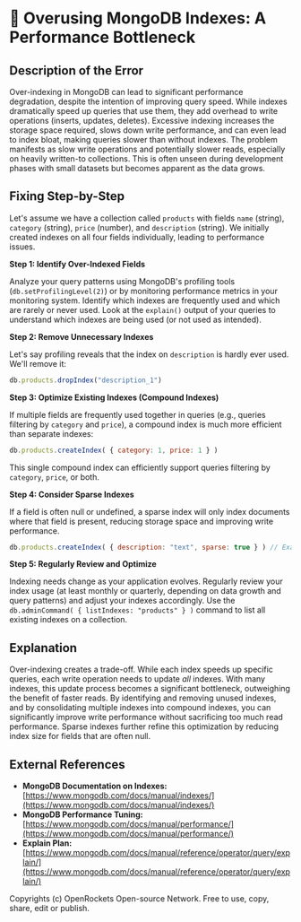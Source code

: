 # 🐞 Overusing MongoDB Indexes: A Performance Bottleneck


## Description of the Error

Over-indexing in MongoDB can lead to significant performance degradation, despite the intention of improving query speed.  While indexes dramatically speed up queries that use them, they add overhead to write operations (inserts, updates, deletes).  Excessive indexing increases the storage space required, slows down write performance, and can even lead to index bloat, making queries slower than without indexes.  The problem manifests as slow write operations and potentially slower reads, especially on heavily written-to collections. This is often unseen during development phases with small datasets but becomes apparent as the data grows.

## Fixing Step-by-Step

Let's assume we have a collection called `products` with fields `name` (string), `category` (string), `price` (number), and `description` (string). We initially created indexes on all four fields individually, leading to performance issues.

**Step 1: Identify Over-Indexed Fields**

Analyze your query patterns using MongoDB's profiling tools (`db.setProfilingLevel(2)`) or by monitoring performance metrics in your monitoring system. Identify which indexes are frequently used and which are rarely or never used.  Look at the `explain()` output of your queries to understand which indexes are being used (or not used as intended).


**Step 2: Remove Unnecessary Indexes**

Let's say profiling reveals that the index on `description` is hardly ever used.  We'll remove it:

```javascript
db.products.dropIndex("description_1")
```

**Step 3: Optimize Existing Indexes (Compound Indexes)**

If multiple fields are frequently used together in queries (e.g., queries filtering by `category` and `price`), a compound index is much more efficient than separate indexes:

```javascript
db.products.createIndex( { category: 1, price: 1 } )
```
This single compound index can efficiently support queries filtering by `category`, `price`, or both.


**Step 4: Consider Sparse Indexes**

If a field is often null or undefined, a sparse index will only index documents where that field is present, reducing storage space and improving write performance.

```javascript
db.products.createIndex( { description: "text", sparse: true } ) // Example for a text index
```

**Step 5: Regularly Review and Optimize**

Indexing needs change as your application evolves. Regularly review your index usage (at least monthly or quarterly, depending on data growth and query patterns) and adjust your indexes accordingly.  Use the `db.adminCommand( { listIndexes: "products" } )` command to list all existing indexes on a collection.



## Explanation

Over-indexing creates a trade-off.  While each index speeds up specific queries, each write operation needs to update *all* indexes.  With many indexes, this update process becomes a significant bottleneck, outweighing the benefit of faster reads.  By identifying and removing unused indexes, and by consolidating multiple indexes into compound indexes, you can significantly improve write performance without sacrificing too much read performance.  Sparse indexes further refine this optimization by reducing index size for fields that are often null.


## External References

* **MongoDB Documentation on Indexes:** [https://www.mongodb.com/docs/manual/indexes/](https://www.mongodb.com/docs/manual/indexes/)
* **MongoDB Performance Tuning:** [https://www.mongodb.com/docs/manual/performance/](https://www.mongodb.com/docs/manual/performance/)
* **Explain Plan:** [https://www.mongodb.com/docs/manual/reference/operator/query/explain/](https://www.mongodb.com/docs/manual/reference/operator/query/explain/)


Copyrights (c) OpenRockets Open-source Network. Free to use, copy, share, edit or publish.

